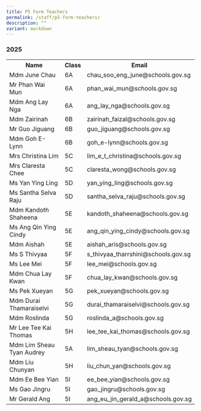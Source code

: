 ```yaml
---
title: P5 Form Teachers
permalink: /staff/p5-form-teachers/
description: ""
variant: markdown
---
```

### **2025**
<table>
    <tbody><tr style="width:100%">
        <th style="width:40%">Name</th>
        <th style="width:10%">Class</th>
        <th style="width:50%">Email</th>
    </tr>
    <tr>
        <td>Mdm June Chau</td>
        <td>6A</td>
        <td>chau_soo_eng_june@schools.gov.sg</td>
    </tr>
<tr>
        <td>Mr Phan Wai Mun</td>
        <td>6A</td>
        <td>phan_wai_mun@schools.gov.sg</td>
    </tr>
    <tr>
        <td>Mdm Ang Lay Nga</td>
        <td>6A</td>
        <td>ang_lay_nga@schools.gov.sg</td>
    </tr>
    <tr>
        <td>Mdm Zairinah</td>
        <td>6B</td>
        <td>zairinah_faizal@schools.gov.sg</td>
    </tr>
<tr>
        <td>Mr Guo Jiguang</td>
        <td>6B</td>
        <td>guo_jiguang@schools.gov.sg</td>
    </tr>
			<tr>
        <td>Mdm Goh E-Lynn</td>
        <td>6B</td>
        <td>goh_e-lynn@schools.gov.sg</td>
    </tr>
			
<tr>
        <td>Mrs Christina Lim</td>
        <td>5C</td>
        <td>lim_e_t_christina@schools.gov.sg</td>
    </tr>
<tr>
        <td>Mrs Claresta Chee</td>
        <td>5C</td>
        <td>claresta_wong@schools.gov.sg</td>
    </tr>
<tr>
        <td>Ms Yan Ying Ling</td>
        <td>5D</td>
        <td>yan_ying_ling@schools.gov.sg</td>
    </tr>
 <tr>
        <td>Ms Santha Selva Raju</td>
        <td>5D</td>
        <td>santha_selva_raju@schools.gov.sg</td>
    </tr>
<tr>
        <td>Mdm Kandoth Shaheena</td>
        <td>5E</td>
        <td>kandoth_shaheena@schools.gov.sg</td>
    </tr>
<tr>
        <td>Ms Ang Qin Ying Cindy</td>
        <td>5E</td>
        <td>ang_qin_ying_cindy@schools.gov.sg</td>
    </tr>
						<tr>
        <td>Mdm Aishah</td>
        <td>5E</td>
        <td>aishah_aris@schools.gov.sg</td>
    </tr>
 <tr>
        <td>Ms S Thivyaa</td>
        <td>5F</td>
        <td>s_thivyaa_tharrshini@schools.gov.sg</td>
    </tr>
<tr>
        <td>Ms Lee Mei</td>
        <td>5F</td>
        <td>lee_mei@schools.gov.sg</td>
    </tr>
			<tr>
        <td>Mdm Chua Lay Kwan</td>
        <td>5F</td>
        <td>chua_lay_kwan@schools.gov.sg</td>
    </tr>
<tr>
        <td>Ms Pek Xueyan</td>
        <td>5G</td>
        <td>pek_xueyan@schools.gov.sg</td>
    </tr>
<tr>
        <td>Mdm Durai Thamaraiselvi</td>
        <td>5G</td>
        <td>durai_thamaraiselvi@schools.gov.sg</td>
    </tr>
<tr>
        <td>Mdm Roslinda</td>
        <td>5G</td>
        <td>roslinda_a@schools.gov.sg</td>
    </tr>
   <tr>
        <td>Mr Lee Tee Kai Thomas</td>
        <td>5H</td>
        <td>lee_tee_kai_thomas@schools.gov.sg</td>
    </tr>
			 <tr>
        <td>Mdm Lim Sheau Tyan Audrey</td>
        <td>5A</td>
        <td>lim_sheau_tyan@schools.gov.sg</td>
    </tr>
			
 <tr>
        <td>Mdm Liu Chunyan</td>
        <td>5H</td>
        <td>liu_chun_yan@schools.gov.sg</td>
    </tr>
<tr>
        <td>Mdm Ee Bee Yian</td>
        <td>5I</td>
        <td>ee_bee_yian@schools.gov.sg</td>
    </tr>
<tr>
        <td>Ms Gao Jingru</td>
        <td>5I</td>
        <td>gao_jingru@schools.gov.sg</td>
    </tr>
<tr>
        <td>Mr Gerald Ang</td>
        <td>5I</td>
        <td>ang_eu_jin_gerald_a@schools.gov.sg</td>
    </tr>
</tbody></table>
